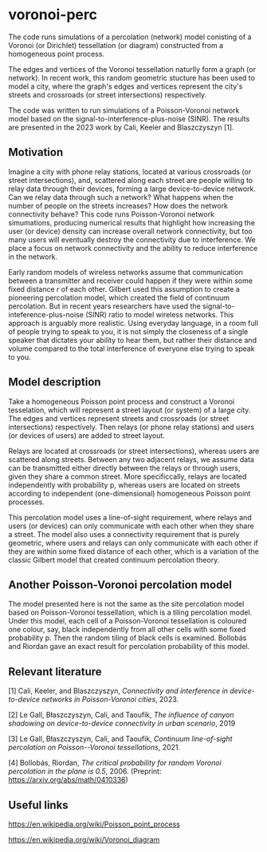 # voronoi-perc

The code runs simulations of a percolation (network) model conisting of a Voronoi (or Dirichlet) tessellation (or diagram) constructed from a homogeneous point process. 

The edges and vertices of the Voronoi tessellation naturlly form a graph (or network). In recent work, this random geometric stucture has been used to model a city, where the graph's edges and vertices represent the city's streets and crossroads (or street intersections) respectively. 

The code was written to run simulations of a Poisson-Voronoi network model based on the signal-to-interference-plus-noise (SINR). The results are presented in the 2023 work by Cali, Keeler and Blaszczyszyn [1].

## Motivation
Imagine a city with phone relay stations, located at various crossroads (or street intersections), and, scattered along each street are people willing to relay data through their devices, forming a large device-to-device network. Can we relay data through such a network? What happens when the number of people on the streets increases? How does the network connectivity behave?  This code runs Poisson-Voronoi network simumations, producing numerical results that highlight how increasing the user (or device)  density  can increase overall  network connectivity, but too many users will eventually destroy the connectivity due to interference. We place a focus on  network connectivity and the ability to reduce interference in the network. 

Early random models of wireless networks assume that communication between a  transmitter and receiver could happen if they were within some fixed distance $r$ of each other. Gilbert used this assumption to create a pioneering percolation model, which created the field of continuum percolation. But in recent years researchers have used the signal-to-inteference-plus-noise (SINR) ratio to model wireless networks. This approach is arguably more realistic. Using everyday language, in a room full of people trying to speak to you, it is not simply the closeness of a single speaker that dictates your ability to hear them, but rather their distance and volume compared to the total interference of everyone else trying to speak to you. 

## Model description
Take a homogeneous Poisson point process and construct a Voronoi tesselation, which will represent a street layout (or system) of a large city. The edges and vertices represent streets and crossroads (or street intersections) respectively. Then relays (or phone relay stations) and users (or devices of users) are added to street layout.

Relays are located at crossroads (or street intersections), whereas users are scattered along streets. Between any two adjacent relays, we assume data can be transmitted either directly between the relays or through users, given they share a common street. More specificcally, relays are located independently with probability p, whereas users are located on streets according to independent (one-dimensional) homogeneous Poisson point processes.

This percolation model uses a line-of-sight requirement, where relays and users (or devices) can only communicate with each other when they share a street. The model also uses a connectivity requirement that is purely geometric, where users and relays can only communicate with each other if they are within some fixed distance of each other, which is a variation of the classic Gilbert model that created continuum percolation theory.

## Another Poisson-Voronoi percolation model
The model presented here is not the same as the site percolation model based on Poisson-Voronoi tessellation, which is a tiling percolation model. Under this model, each cell of a Poisson-Voronoi tessellation is coloured one colour, say, black independently from all other cells with some fixed probability p. Then the random tiling of black cells is examined. Bollobás and Riordan gave an exact result for percolation probability of this model.


## Relevant literature

 [1] Cali, Keeler, and Blaszczyszyn, _Connectivity and interference in device-to-device networks in Poisson-Voronoi cities_, 2023.
 
 [2] Le Gall, Błaszczyszyn, Cali, and Taoufik, _The influence of canyon shadowing on device-to-device connectivity in urban scenario_, 2019
 
 [3] Le Gall, Błaszczyszyn, Cali, and Taoufik, _Continuum line-of-sight percolation on Poisson--Voronoi tessellations_, 2021.
 
 [4] Bollobás, Riordan, _The critical probability for random Voronoi percolation in the plane is 0.5_, 2006. (Preprint: https://arxiv.org/abs/math/0410336)
 
 ## Useful links
 
 https://en.wikipedia.org/wiki/Poisson_point_process
 
 https://en.wikipedia.org/wiki/Voronoi_diagram
